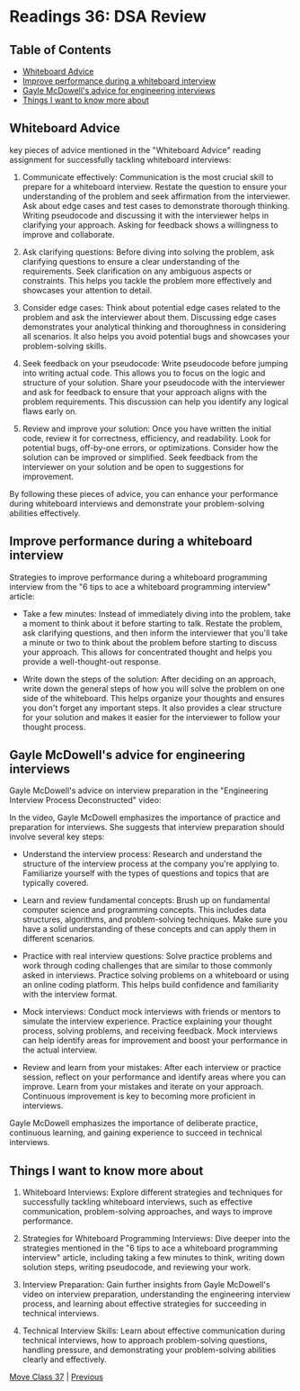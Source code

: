 # Readings 36: DSA Review

## Table of Contents

- [Whiteboard Advice](#whiteboard-advice)
- [Improve performance during a whiteboard interview](#improve-performance-during-a-whiteboard-interview)
- [Gayle McDowell's advice for engineering interviews](#gayle-mcdowells-advice-for-engineering-interviews)
- [Things I want to know more about](#things-i-want-to-know-more-about)

## Whiteboard Advice

key pieces of advice mentioned in the "Whiteboard Advice" reading assignment for successfully tackling whiteboard interviews:

1. Communicate effectively: Communication is the most crucial skill to prepare for a whiteboard interview. Restate the question to ensure your understanding of the problem and seek affirmation from the interviewer. Ask about edge cases and test cases to demonstrate thorough thinking. Writing pseudocode and discussing it with the interviewer helps in clarifying your approach. Asking for feedback shows a willingness to improve and collaborate.

2. Ask clarifying questions: Before diving into solving the problem, ask clarifying questions to ensure a clear understanding of the requirements. Seek clarification on any ambiguous aspects or constraints. This helps you tackle the problem more effectively and showcases your attention to detail.

3. Consider edge cases: Think about potential edge cases related to the problem and ask the interviewer about them. Discussing edge cases demonstrates your analytical thinking and thoroughness in considering all scenarios. It also helps you avoid potential bugs and showcases your problem-solving skills.

4. Seek feedback on your pseudocode: Write pseudocode before jumping into writing actual code. This allows you to focus on the logic and structure of your solution. Share your pseudocode with the interviewer and ask for feedback to ensure that your approach aligns with the problem requirements. This discussion can help you identify any logical flaws early on.

5. Review and improve your solution: Once you have written the initial code, review it for correctness, efficiency, and readability. Look for potential bugs, off-by-one errors, or optimizations. Consider how the solution can be improved or simplified. Seek feedback from the interviewer on your solution and be open to suggestions for improvement.

By following these pieces of advice, you can enhance your performance during whiteboard interviews and demonstrate your problem-solving abilities effectively.

## Improve performance during a whiteboard interview

Strategies to improve performance during a whiteboard programming interview from the "6 tips to ace a whiteboard programming interview" article:

- Take a few minutes: Instead of immediately diving into the problem, take a moment to think about it before starting to talk. Restate the problem, ask clarifying questions, and then inform the interviewer that you'll take a minute or two to think about the problem before starting to discuss your approach. This allows for concentrated thought and helps you provide a well-thought-out response.

- Write down the steps of the solution: After deciding on an approach, write down the general steps of how you will solve the problem on one side of the whiteboard. This helps organize your thoughts and ensures you don't forget any important steps. It also provides a clear structure for your solution and makes it easier for the interviewer to follow your thought process.

## Gayle McDowell's advice for engineering interviews

Gayle McDowell's advice on interview preparation in the "Engineering Interview Process Deconstructed" video:

In the video, Gayle McDowell emphasizes the importance of practice and preparation for interviews. She suggests that interview preparation should involve several key steps:

- Understand the interview process: Research and understand the structure of the interview process at the company you're applying to. Familiarize yourself with the types of questions and topics that are typically covered.

- Learn and review fundamental concepts: Brush up on fundamental computer science and programming concepts. This includes data structures, algorithms, and problem-solving techniques. Make sure you have a solid understanding of these concepts and can apply them in different scenarios.

- Practice with real interview questions: Solve practice problems and work through coding challenges that are similar to those commonly asked in interviews. Practice solving problems on a whiteboard or using an online coding platform. This helps build confidence and familiarity with the interview format.

- Mock interviews: Conduct mock interviews with friends or mentors to simulate the interview experience. Practice explaining your thought process, solving problems, and receiving feedback. Mock interviews can help identify areas for improvement and boost your performance in the actual interview.

- Review and learn from your mistakes: After each interview or practice session, reflect on your performance and identify areas where you can improve. Learn from your mistakes and iterate on your approach. Continuous improvement is key to becoming more proficient in interviews.

Gayle McDowell emphasizes the importance of deliberate practice, continuous learning, and gaining experience to succeed in technical interviews.

## Things I want to know more about

1. Whiteboard Interviews: Explore different strategies and techniques for successfully tackling whiteboard interviews, such as effective communication, problem-solving approaches, and ways to improve performance.

2. Strategies for Whiteboard Programming Interviews: Dive deeper into the strategies mentioned in the "6 tips to ace a whiteboard programming interview" article, including taking a few minutes to think, writing down solution steps, writing pseudocode, and reviewing your work.

3. Interview Preparation: Gain further insights from Gayle McDowell's video on interview preparation, understanding the engineering interview process, and learning about effective strategies for succeeding in technical interviews.

4. Technical Interview Skills: Learn about effective communication during technical interviews, how to approach problem-solving questions, handling pressure, and demonstrating your problem-solving abilities clearly and effectively.

[Move Class 37](./Class37.md) | [Previous](./Class35.md)
